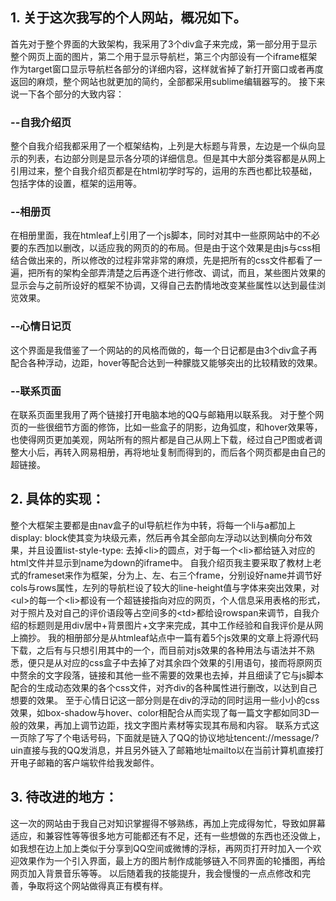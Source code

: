 ## 1.	关于这次我写的个人网站，概况如下。

首先对于整个界面的大致架构，我采用了3个div盒子来完成，第一部分用于显示整个网页上面的图片，第二个用于显示导航栏，第三个内部设有一个iframe框架作为target窗口显示导航栏各部分的详细内容，这样就省掉了新打开窗口或者再度返回的麻烦，整个网站也就更加的简约，全部都采用sublime编辑器写的。
接下来说一下各个部分的大致内容：

### --自我介绍页

整个自我介绍我都采用了一个框架结构，上列是大标题与背景，左边是一个纵向显示的列表，右边部分则是显示各分项的详细信息。但是其中大部分类容都是从网上引用过来，整个自我介绍页都是在html初学时写的，运用的东西也都比较基础，包括字体的设置，框架的运用等。

### --相册页

在相册里面，我在htmleaf上引用了一个js脚本，同时对其中一些原网站中的不必要的东西加以删改，以适应我的网页的的布局。但是由于这个效果是由js与css相结合做出来的，所以修改的过程非常非常的麻烦，先是把所有的css文件都看了一遍，把所有的架构全部弄清楚之后再逐个进行修改、调试，而且，某些图片效果的显示会与之前所设好的框架不协调，又得自己去酌情地改变某些属性以达到最佳浏览效果。

### --心情日记页

这个界面是我借鉴了一个网站的的风格而做的，每一个日记都是由3个div盒子再配合各种浮动，边距，hover等配合达到一种朦胧又能够突出的比较精致的效果。

### --联系页面

在联系页面里我用了两个链接打开电脑本地的QQ与邮箱用以联系我。
对于整个网页的一些很细节方面的修饰，比如一些盒子的阴影，边角弧度，和hover效果等，也使得网页更加美观，网站所有的照片都是自己从网上下载，经过自己P图或者调整大小后，再转入网易相册，再将地址复制而得到的，而后各个网页都是由自己的超链接。


## 2.	具体的实现：

整个大框架主要都是由nav盒子的ul导航栏作为中转，将每一个li与a都加上display: block使其变为块级元素，然后再令其全部向左浮动以达到横向分布效果，并且设置list-style-type: 去掉\<li>的圆点，对于每一个\<li>都给链入对应的html文件并显示到name为down的iframe中。
自我介绍页我主要采取了教材上老式的frameset来作为框架，分为上、左、右三个frame，分别设好name并调节好cols与rows属性，左列的导航栏设了较大的line-height值与字体来突出效果，对\<ul>的每一个\<li>都设有一个超链接指向对应的网页，个人信息采用表格的形式，对于照片及对自己的评价语段等占空间多的\<td>都给设rowspan来调节，自我介绍的标题则是用div居中+背景图片+文字来完成，其中工作经验和自我评价是从网上摘抄。
我的相册部分是从htmleaf站点中一篇有着5个js效果的文章上将源代码下载，之后有与只想引用其中的一个，而目前对js效果的各种用法与语法并不熟悉，便只是从对应的css盒子中去掉了对其余四个效果的引用语句，接而将原网页中赘余的文字段落，链接和其他一些不需要的效果也去掉，并且细读了它与js脚本配合的生成动态效果的各个css文件，对齐div的各种属性进行删改，以达到自己想要的效果。
至于心情日记这一部分则是在div的浮动的同时运用一些小小的css效果，如box-shadow与hover、color相配合从而实现了每一篇文字都如同3D一般的效果，再加上调节边距，找文字图片素材等实现其布局和内容。
联系方式这一页除了写了个电话号码，下面就是链入了QQ的协议地址tencent://message/?uin直接与我的QQ发消息，并且另外链入了邮箱地址mailto以在当前计算机直接打开电子邮箱的客户端软件给我发邮件。


## 3.	待改进的地方：
这一次的网站由于我自己对知识掌握得不够熟练，再加上完成得匆忙，导致如屏幕适应，和兼容性等等很多地方可能都还有不足，还有一些想做的东西也还没做上，如我想在边上加上类似于分享到QQ空间或微博的浮标，再网页打开时加入一个欢迎效果作为一个引入界面，最上方的图片制作成能够链入不同界面的轮播图，再给网页加入背景音乐等等。
以后随着我的技能提升，我会慢慢的一点点修改和完善，争取将这个网站做得真正有模有样。
